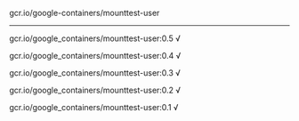 gcr.io/google-containers/mounttest-user 

----
gcr.io/google_containers/mounttest-user:0.5 √

gcr.io/google_containers/mounttest-user:0.4 √

gcr.io/google_containers/mounttest-user:0.3 √

gcr.io/google_containers/mounttest-user:0.2 √

gcr.io/google_containers/mounttest-user:0.1 √

